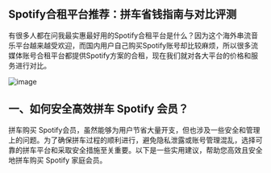 ## Spotify合租平台推荐：拼车省钱指南与对比评测

有很多人都在问我最实惠最好用的Spotify合租平台是什么？因为这个海外串流音乐平台越来越受欢迎，而国内用户自己购买Spotify账号却比较麻烦，所以很多流媒体账号合租平台都提供Spotify方案的合租，现在我们就对各大平台的价格和服务进行对比。

![image](https://github.com/user-attachments/assets/a8461114-adf1-4397-b50c-863ddfac16ce)

## 一、如何安全高效拼车 Spotify 会员？

拼车购买 Spotify会员，虽然能够为用户节省大量开支，但也涉及一些安全和管理上的问题。为了确保拼车过程的顺利进行，避免隐私泄露或账号管理混乱，选择可靠的拼车平台和采取安全措施至关重要。以下是一些实用建议，帮助您高效且安全地拼车购买 Spotify 家庭会员。
